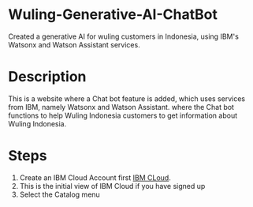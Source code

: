 # Wuling-Generative-AI-ChatBot
Created a generative AI for wuling customers in Indonesia, using IBM's Watsonx and Watson Assistant services.

# Description
This is a website where a Chat bot feature is added, which uses services from IBM, namely Watsonx and Watson Assistant. where the Chat bot functions to help Wuling Indonesia customers to get information about Wuling Indonesia.

# Steps

1. Create an IBM Cloud Account first [IBM CLoud](https://cloud.ibm.com/).
2. This is the initial view of IBM Cloud if you have signed up
3. Select the Catalog menu


